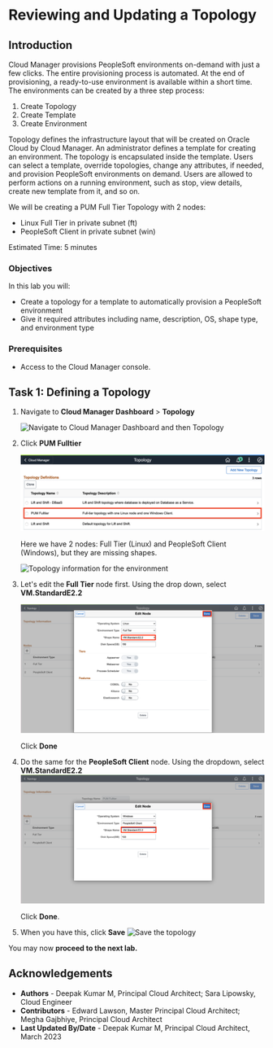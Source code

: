 # Reviewing and Updating a Topology

## Introduction

Cloud Manager provisions PeopleSoft environments on-demand with just a few clicks. The entire provisioning process is automated. At the end of provisioning, a ready-to-use environment is available within a short time. The environments can be created by a three step process:
1. Create Topology
2. Create Template
3. Create Environment

Topology defines the infrastructure layout that will be created on Oracle Cloud by Cloud Manager. An administrator defines a template for creating an environment. The topology is encapsulated inside the template. 
Users can select a template, override topologies, change any attributes, if needed, and provision PeopleSoft environments on demand. Users are allowed to perform actions on a running environment, such as stop, view details, create new template from it, and so on.

We will be creating a PUM Full Tier Topology with 2 nodes:
* Linux Full Tier in private subnet (ft)
* PeopleSoft Client in private subnet (win)

Estimated Time: 5 minutes

### Objectives
In this lab you will:
* Create a topology for a template to automatically provision a PeopleSoft environment
* Give it required attributes including name, description, OS, shape type, and environment type

### Prerequisites
- Access to the Cloud Manager console.

## Task 1: Defining a Topology

1.	Navigate to **Cloud Manager Dashboard** > **Topology**
    
    ![Navigate to Cloud Manager Dashboard  and then Topology](./images/dashtopology.png "")


2. Click **PUM Fulltier**
    
    ![click on the PUM full tier](./images/selectPUMFT.png "")

    Here we have 2 nodes: Full Tier (Linux) and PeopleSoft Client (Windows), but they are missing shapes. 
    
    ![Topology information for the environment](./images/fttopbefore.png "")

3. Let's edit the **Full Tier** node first. Using the drop down, select **VM.StandardE2.2** 
    
    ![Update the Full Tier with VM shape](./images/editshape.png "")

    Click **Done**

4. Do the same for the **PeopleSoft Client** node. Using the dropdown, select **VM.StandardE2.2** 
    ![Update the Full Tier with VM shape](./images/editshape1.png "")
    
    Click **Done**.

5. When you have this, click **Save**
    ![Save the topology](./images/save.png "")


You may now **proceed to the next lab.**

## Acknowledgements
* **Authors** - Deepak Kumar M, Principal Cloud Architect; Sara Lipowsky, Cloud Engineer
* **Contributors** - Edward Lawson, Master Principal Cloud Architect; Megha Gajbhiye, Principal Cloud Architect
* **Last Updated By/Date** - Deepak Kumar M, Principal Cloud Architect, March 2023

